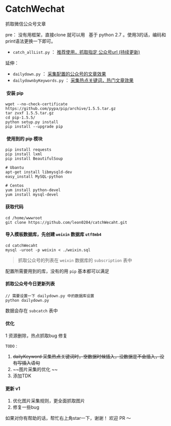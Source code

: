 # CatchWechat
抓取微信公众号文章

pre：
   没有用框架，直接clone 就可以用 
   
   基于 python 2.7 。使用3的话，编码和print语法更换一下即可。


 - `catch_allList.py` ：  <a href="http://www.leon0204.com/wechat.html" target="_blank">推荐使用，抓取指定 公众号url (持续更新)</a>
 
 
 
 延伸：
 - `dailydown.py` ： <a href="http://www.leon0204.com/wechat.html" target="_blank">采集配置的公众号的文章效果</a>
 - `dailydownbyKeywords.py` ： <a target="_blank" href="http://www.leon0204.com/wechat.html">采集热点关键词，热门文章效果</a>   
 

####  安装 pip
```
wget --no-check-certificate https://github.com/pypa/pip/archive/1.5.5.tar.gz 
tar zvxf 1.5.5.tar.gz    
cd pip-1.5.5/
python setup.py install
pip install --upgrade pip
```

####  使用到的 pip 模块
```
pip install requests
pip install lxml
pip install BeautifulSoup

# Ubantu
apt-get install libmysqld-dev
easy_install MySQL-python

# Centos
yum install python-devel
yum install mysql-devel

```


####  获取代码
```
cd /home/wwwroot
git clone https://github.com/leon0204/catchWecaht.git
```

#### 导入模板数据库，先创建 `weixin` 数据库 `utf8mb4`
```	
cd catchWecaht
mysql -uroot -p weixin < ./weixin.sql
```

>抓取公众号的列表在 `weixin` 数据库的 `subscription` 表中 


配置所需要用到的库，没有的用 `pip` 基本都可以满足



#### 抓取公众号今日更新列表
```
// 需要设置一下 dailydown.py 中的数据库设置
python dailydown.py
```
数据会存在 `subcatch` 表中 


#### 优化
1 资源删除，热点抓取bug 修复

`TODO` :
1. ~~dailyKeyword 采集热点关键词时，空数据时候插入，没数据是不会插入，没有写插入语句~~
2. ~~图片采集的优化 ~~
3. 添加TDK 

#### 更新 v1
1. 优化图片采集规则，更全面抓取图片 
2. 修复一些bug 

如果对你有帮助的话，帮忙右上角star一下，谢谢！
欢迎 PR ～

